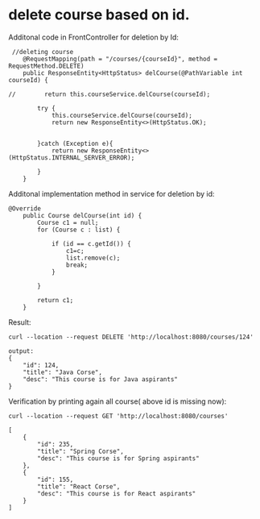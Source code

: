
# delete course based on id. 

Additonal code in FrontController for deletion by Id:
```text
 //deleting course
    @RequestMapping(path = "/courses/{courseId}", method = RequestMethod.DELETE)
    public ResponseEntity<HttpStatus> delCourse(@PathVariable int courseId) {

//        return this.courseService.delCourse(courseId);

        try {
            this.courseService.delCourse(courseId);
            return new ResponseEntity<>(HttpStatus.OK);


        }catch (Exception e){
            return new ResponseEntity<>(HttpStatus.INTERNAL_SERVER_ERROR);

        }
    }

```

Additonal implementation method in service for deletion by id: 
```text
@Override
    public Course delCourse(int id) {
        Course c1 = null;
        for (Course c : list) {

            if (id == c.getId()) {
                c1=c;
                list.remove(c);
                break;
            }

        }

        return c1;
    }
```

Result:
```text
curl --location --request DELETE 'http://localhost:8080/courses/124'

output:
{
    "id": 124,
    "title": "Java Corse",
    "desc": "This course is for Java aspirants"
}

```

Verification by printing again all course( above id is missing now):
```text
curl --location --request GET 'http://localhost:8080/courses'

[
    {
        "id": 235,
        "title": "Spring Corse",
        "desc": "This course is for Spring aspirants"
    },
    {
        "id": 155,
        "title": "React Corse",
        "desc": "This course is for React aspirants"
    }
]
```